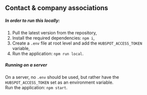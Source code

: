 ## Contact & company associations

##### In order to run this locally:
 
1) Pull the latest version from the repository,
2) Install the required dependencies: `npm i`,
3) Create a `.env` file at root level and add the `HUBSPOT_ACCESS_TOKEN` variable,
4) Run the application: `npm run local`.

##### Running on a server

On a server, no `.env` should be used, but rather have the `HUBSPOT_ACCESS_TOKEN` set as an environment variable.<br />
Run the application: `npm start`.
